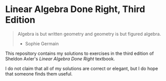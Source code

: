 # Linear Algebra Done Right, Third Edition

> Algebra is but written geometry and geometry is but figured algebra.
>
> - Sophie Germain

This repository contains my solutions to exercises in the third edition of Sheldon Axler's *Linear Algebra Done Right* textbook.

I do not claim that all of my solutions are correct or elegant, but I do hope that someone finds them useful.